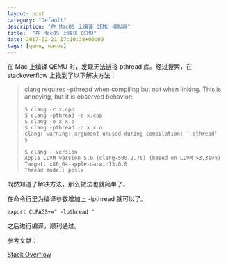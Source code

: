 ```yaml
---
layout: post
category: "Default"
description: "在 MacOS 上编译 QEMU 模拟器"
title:  "在 MacOS 上编译 QEMU"
date: 2017-02-21 17:10:38+00:00
tags: [qemu, macos]
---
```


在 Mac 上编译 QEMU 时，发现无法链接 pthread 库。经过搜索，在 stackoverflow 上找到了以下解决方法：

> clang requires -pthread when compiling but not when linking. This is annoying, but it is observed behavior:
>
> ```
>$ clang -c x.cpp
>$ clang -pthread -c x.cpp
>$ clang -o x x.o
>$ clang -pthread -o x x.o
>clang: warning: argument unused during compilation: '-pthread'
>$ 
>
>$ clang --version
>Apple LLVM version 5.0 (clang-500.2.76) (based on LLVM >3.3svn)
>Target: x86_64-apple-darwin13.0.0
>Thread model: posix
>```

既然知道了解决方法，那么做法也就简单了。

在命令行里为编译参数增加上 -lpthread 就可以了。

```
export CLFAGS+=" -lpthread "
```

之后进行编译，顺利通过。

参考文献：

[Stack Overflow](http://stackoverflow.com/questions/17841140/os-x-clang-pthread)